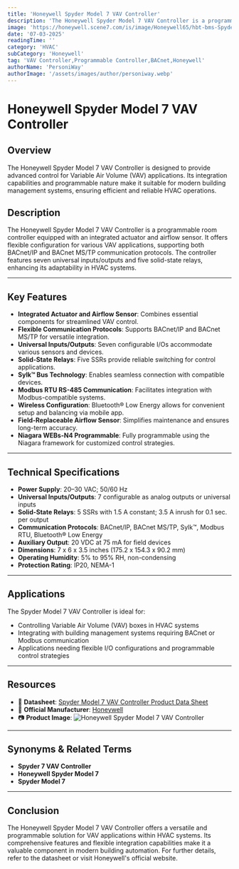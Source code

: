 ```yaml
---
title: 'Honeywell Spyder Model 7 VAV Controller'
description: 'The Honeywell Spyder Model 7 VAV Controller is a programmable room controller with integrated actuator and airflow sensor, offering flexible configuration for various VAV applications.'
image: 'https://honeywell.scene7.com/is/image/Honeywell65/hbt-bms-Spyder-Model7-VAV-IP-Front'
date: '07-03-2025'
readingTime: ''
category: 'HVAC'
subCategory: 'Honeywell'
tag: 'VAV Controller,Programmable Controller,BACnet,Honeywell'
authorName: 'PersoniWay'
authorImage: '/assets/images/author/personiway.webp'
---
```


# Honeywell Spyder Model 7 VAV Controller

## **Overview**

The Honeywell Spyder Model 7 VAV Controller is designed to provide advanced control for Variable Air Volume (VAV) applications. Its integration capabilities and programmable nature make it suitable for modern building management systems, ensuring efficient and reliable HVAC operations.

## **Description**

The Honeywell Spyder Model 7 VAV Controller is a programmable room controller equipped with an integrated actuator and airflow sensor. It offers flexible configuration for various VAV applications, supporting both BACnet/IP and BACnet MS/TP communication protocols. The controller features seven universal inputs/outputs and five solid-state relays, enhancing its adaptability in HVAC systems.

---

## **Key Features**

- **Integrated Actuator and Airflow Sensor**: Combines essential components for streamlined VAV control.
- **Flexible Communication Protocols**: Supports BACnet/IP and BACnet MS/TP for versatile integration.
- **Universal Inputs/Outputs**: Seven configurable I/Os accommodate various sensors and devices.
- **Solid-State Relays**: Five SSRs provide reliable switching for control applications.
- **Sylk™ Bus Technology**: Enables seamless connection with compatible devices.
- **Modbus RTU RS-485 Communication**: Facilitates integration with Modbus-compatible systems.
- **Wireless Configuration**: Bluetooth® Low Energy allows for convenient setup and balancing via mobile app.
- **Field-Replaceable Airflow Sensor**: Simplifies maintenance and ensures long-term accuracy.
- **Niagara WEBs-N4 Programmable**: Fully programmable using the Niagara framework for customized control strategies.

---

## **Technical Specifications**

- **Power Supply**: 20–30 VAC; 50/60 Hz
- **Universal Inputs/Outputs**: 7 configurable as analog outputs or universal inputs
- **Solid-State Relays**: 5 SSRs with 1.5 A constant; 3.5 A inrush for 0.1 sec. per output
- **Communication Protocols**: BACnet/IP, BACnet MS/TP, Sylk™, Modbus RTU, Bluetooth® Low Energy
- **Auxiliary Output**: 20 VDC at 75 mA for field devices
- **Dimensions**: 7 x 6 x 3.5 inches (175.2 x 154.3 x 90.2 mm)
- **Operating Humidity**: 5% to 95% RH, non-condensing
- **Protection Rating**: IP20, NEMA-1

---

## **Applications**

The Spyder Model 7 VAV Controller is ideal for:

- Controlling Variable Air Volume (VAV) boxes in HVAC systems
- Integrating with building management systems requiring BACnet or Modbus communication
- Applications needing flexible I/O configurations and programmable control strategies

---

## **Resources**

- 📄 **Datasheet**: [Spyder Model 7 VAV Controller Product Data Sheet](https://prod-edam.honeywell.com/content/dam/honeywell-edam/hbt/en-us/documents/literature-and-specs/datasheets/hbt-bms-Spyder-Model-7-VAV-Product-Data-Sheet-31-00471-Datasheet.pdf)
- 🏢 **Official Manufacturer**: [Honeywell](https://buildings.honeywell.com/in/en)
- 📷 **Product Image**:
  ![Honeywell Spyder Model 7 VAV Controller](https://honeywell.scene7.com/is/image/Honeywell65/hbt-bms-Spyder-Model7-VAV-IP-Front)

---

## **Synonyms & Related Terms**

- **Spyder 7 VAV Controller**
- **Honeywell Spyder Model 7**
- **Spyder Model 7**

---

## **Conclusion**

The Honeywell Spyder Model 7 VAV Controller offers a versatile and programmable solution for VAV applications within HVAC systems. Its comprehensive features and flexible integration capabilities make it a valuable component in modern building automation. For further details, refer to the datasheet or visit Honeywell's official website.

